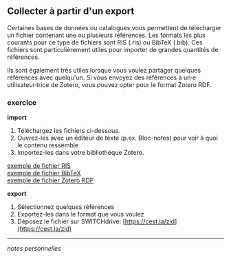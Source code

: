## Collecter à partir d'un export

Certaines bases de données ou catalogues vous permettent de télécharger un fichier contenant une ou plusieurs références. Les formats les plus courants pour ce type de fichiers sont RIS (.ris) ou BibTeX (.bib). Ces fichiers sont particulièrement utiles pour importer de grandes quantités de références.

Ils sont également très utiles lorsque vous voulez partager quelques références avec quelqu'un. Si vous envoyez des références à un·e utilisateur·trice de Zotero, vous pouvez opter pour le format Zotero RDF.

### exercice

**import**

1. Téléchargez les fichiers ci-dessous.
2. Ouvrez-les avec un éditeur de texte (p.ex. Bloc-notes) pour voir à quoi le contenu ressemble
3. Importez-les dans votre bibliothèque Zotero.

[exemple de fichier RIS](https://github.com/grolimur/zotero-id/blob/master/refs/import-ris.ris)   
[exemple de fichier BibTeX](https://github.com/grolimur/zotero-id/blob/master/refs/import-bibtex.bib)   
[exemple de fichier Zotero RDF](https://github.com/grolimur/zotero-id/blob/master/refs/import-zotero-rdf.rdf)   

**export**

1. Sélectionnez quelques références
2. Exportez-les dans le format que vous voulez
3. Déposez le fichier sur SWITCHdrive: [https://cest.la/zid](https://cest.la/zid)

---
*notes personnelles*
